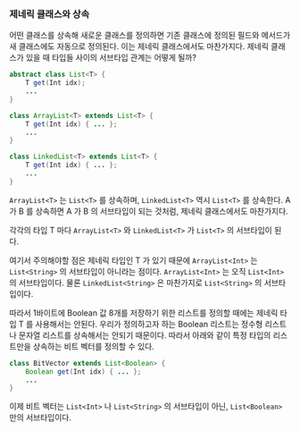 
### 제네릭 클래스와 상속

어떤 클래스를 상속해 새로운 클래스를 정의하면 기존 클래스에 정의된 필드와 메서드가 새 클래스에도 자동으로 정의된다. 이는 제네릭 클래스에서도 마찬가지다.
제네릭 클래스가 있을 때 타입들 사이의 서브타입 관계는 어떻게 될까?

```java
abstract class List<T> {
	T get(Int idx);
	...
}

class ArrayList<T> extends List<T> {
	T get(Int idx) { ... };
	...
}

class LinkedList<T> extends List<T> {
	T get(Int idx) { ... };
	...
}
```

`ArrayList<T>` 는 `List<T>` 를 상속하며, `LinkedList<T>` 역시 `List<T>` 를 상속한다.
A 가 B 를 상속하면 A 가 B 의 서브타입이 되는 것처럼, 제네릭 클래스에서도 마찬가지다.

각각의 타입 T 마다 `ArrayList<T>` 와 `LinkedList<T>` 가 `List<T>` 의 서브타입이 된다.

여기서 주의해야할 점은 제네릭 타입인 T 가 있기 때문에 `ArrayList<Int>` 는 `List<String>` 의 서브타입이 아니라는 점이다.
`ArrayList<Int>` 는 오직 `List<Int>` 의 서브타입이다.
물론 `LinkedList<String>` 은 마찬가지로 `List<String>` 의 서브타입이다.

따라서 1바이트에 Boolean 값 8개를 저장하기 위한 리스트를 정의할 때에는 제네릭 타입 T 를 사용해서는 안된다.
우리가 정의하고자 하는 Boolean 리스트는 정수형 리스트나 문자열 리스트를 상속해서는 안되기 때문이다.
따라서 아래와 같이 특정 타입의 리스트만을 상속하는 비트 벡터를 정의할 수 있다.

```java
class BitVector extends List<Boolean> {
	Boolean get(Int idx) { ... };
	...
}
```

이제 비트 벡터는 `List<Int>` 나 `List<String>` 의 서브타입이 아닌, `List<Boolean>` 만의 서브타입이다.

